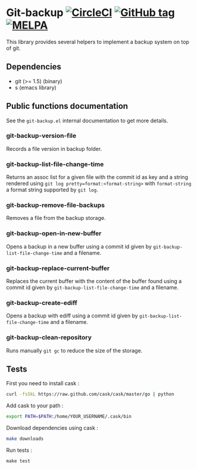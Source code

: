 # Git-backup [![CircleCI](https://circleci.com/gh/antham/git-backup.svg?style=svg)](https://circleci.com/gh/antham/git-backup) [![GitHub tag](https://img.shields.io/github/tag/antham/git-backup.svg)]() [![MELPA](http://melpa.org/packages/git-backup-badge.svg)](http://melpa.org/#/git-backup)

This library provides several helpers to implement a backup system on top of git.

## Dependencies

- git (>= 1.5) (binary)
- s (emacs library)

## Public functions documentation

See the `git-backup.el` internal documentation to get more details.

### git-backup-version-file

Records a file version in backup folder.

### git-backup-list-file-change-time

Returns an assoc list for a given file with the commit id as key and a string rendered using `git log pretty=format:<format-string>` with `format-string` a format string supported by `git log`.

### git-backup-remove-file-backups

Removes a file from the backup storage.

### git-backup-open-in-new-buffer

Opens a backup in a new buffer using a commit id given by `git-backup-list-file-change-time` and a filename.

### git-backup-replace-current-buffer

Replaces the current buffer with the content of the buffer found using a commit id given by `git-backup-list-file-change-time` and a filename.

### git-backup-create-ediff

Opens a backup with ediff using a commit id given by `git-backup-list-file-change-time` and a filename.

### git-backup-clean-repository

Runs manually `git gc` to reduce the size of the storage.

## Tests

First you need to install cask :

```bash
curl -fsSkL https://raw.github.com/cask/cask/master/go | python
```

Add cask to your path :

```bash
export PATH=$PATH:/home/YOUR_USERNAME/.cask/bin
```

Download dependencies using cask :

```bash
make downloads
```

Run tests :

```
make test
```
